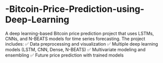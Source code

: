 # -Bitcoin-Price-Prediction-using-Deep-Learning
A deep learning-based Bitcoin price prediction project that uses LSTMs, CNNs, and N-BEATS models for time series forecasting. The project includes: ✅ Data preprocessing and visualization ✅ Multiple deep learning models (LSTM, CNN, Dense, N-BEATS) ✅ Multivariate modeling and ensembling ✅ Future price prediction with trained models
